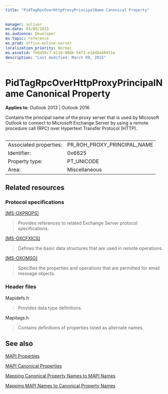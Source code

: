 ```yaml
---
title: "PidTagRpcOverHttpProxyPrincipalName Canonical Property"
 
 
manager: soliver
ms.date: 03/09/2015
ms.audience: Developer
ms.topic: reference
ms.prod: office-online-server
localization_priority: Normal
ms.assetid: f9dd58c7-4119-90db-54f3-e1dd8e48451e
description: "Last modified: March 09, 2015"
---
```


# PidTagRpcOverHttpProxyPrincipalName Canonical Property

  
  
**Applies to**: Outlook 2013 | Outlook 2016 
  
Contains the principal name of the proxy server that is used by Microsoft Outlook to connect to Microsoft Exchange Server by using a remote procedure call (RPC) over Hypertext Transfer Protocol (HTTP).
  
## 

|||
|:-----|:-----|
|Associated properties:  <br/> |PR_ROH_PROXY_PRINCIPAL_NAME  <br/> |
|Identifier:  <br/> |0x6625  <br/> |
|Property type:  <br/> |PT_UNICODE  <br/> |
|Area:  <br/> |Miscellaneous  <br/> |
   
## Related resources

### Protocol specifications

[[MS-OXPROPS]](https://msdn.microsoft.com/library/f6ab1613-aefe-447d-a49c-18217230b148%28Office.15%29.aspx)
  
> Provides references to related Exchange Server protocol specifications.
    
[[MS-OXCFXICS]](https://msdn.microsoft.com/library/b9752f3d-d50d-44b8-9e6b-608a117c8532%28Office.15%29.aspx)
  
> Defines the basic data structures that are used in remote operations.
    
[[MS-OXOMSG]](https://msdn.microsoft.com/library/daa9120f-f325-4afb-a738-28f91049ab3c%28Office.15%29.aspx)
  
> Specifies the properties and operations that are permitted for email message objects.
    
### Header files

Mapidefs.h
  
> Provides data type definitions.
    
Mapitags.h
  
> Contains definitions of properties listed as alternate names.
    
## See also



[MAPI Properties](mapi-properties.md)
  
[MAPI Canonical Properties](mapi-canonical-properties.md)
  
[Mapping Canonical Property Names to MAPI Names](mapping-canonical-property-names-to-mapi-names.md)
  
[Mapping MAPI Names to Canonical Property Names](mapping-mapi-names-to-canonical-property-names.md)


